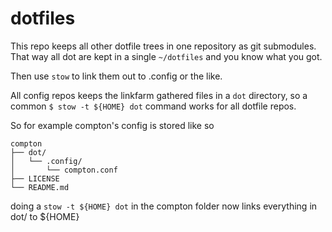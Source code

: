 # dotfiles

This repo keeps all other dotfile trees in one repository as git
submodules.  That way all dot are kept in a single `~/dotfiles` and you know
what you got.

Then use `stow` to link them out to .config or the like.

All config repos keeps the linkfarm gathered files in a `dot` directory, so a
common ` $ stow -t ${HOME} dot ` command works for all dotfile repos.

So for example compton's config is stored like so

``` 
compton
├── dot/
│   └── .config/
│       └── compton.conf
├── LICENSE
└── README.md

``` 

doing a `stow -t ${HOME} dot` in the compton folder now links everything in
dot/ to ${HOME}




